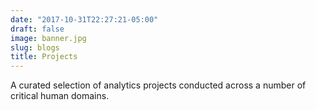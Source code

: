 ```yaml
---
date: "2017-10-31T22:27:21-05:00"
draft: false
image: banner.jpg
slug: blogs
title: Projects 
---
```


A curated selection of analytics projects conducted across a number of critical human domains. 